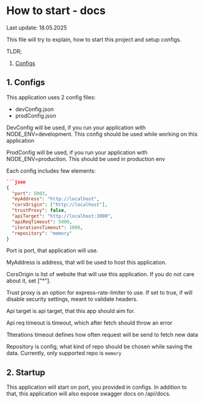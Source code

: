# How to start - docs

Last update: 18.05.2025

This file will try to explain, how to start this project and setup configs.

TLDR;
1. [Configs](#1-configs)

## 1. Configs

This application uses 2 config files:
- devConfig.json
- prodConfig.json

DevConfig will be used, if you run your application with NODE_ENV=development. This config should be used while working on this application

ProdConfig will be used, if you run your application with NODE_ENV=production. This should be used in production env

Each config includes few elements:
```json
```json
{
  "port": 5003,
  "myAddress": "http://localhost",
  "corsOrigin": ["http://localhost"],
  "trustProxy": false,
  "apiTarget": "http://localhost:3000",
  "apiReqTimeout": 5000,
  "iterationsTimeout": 1000,
  "repository": "memory"
}
```

Port is port, that application will use.

MyAddress is address, that will be used to host this application.

CorsOrigin is list of website that will use this application. If you do not care about it, set ["*"].

Trust proxy is an option for express-rate-limiter to use. If set to true, if will disable security settings, meant to validate headers.

Api target is api target, that this app should aim for.

Api req timeout is timeout, which after fetch should throw an error

Ttterations timeout defines how often request will be send to fetch new data

Repository is config, what kind of repo should be chosen while saving the data. Currently, only supported repo is `memory`

## 2. Startup

This application will start on port, you provided in configs. In addition to that, this application will also expose swagger docs on /api/docs.